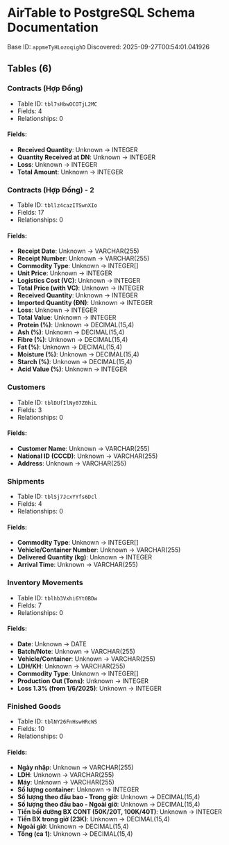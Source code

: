 # AirTable to PostgreSQL Schema Documentation

Base ID: `appmeTyHLozoqighD`
Discovered: 2025-09-27T00:54:01.041926

## Tables (6)

### Contracts (Hợp Đồng)
- Table ID: `tbl7sHbwOCOTjL2MC`
- Fields: 4
- Relationships: 0

#### Fields:
- **Received Quantity**: Unknown → INTEGER
- **Quantity Received at DN**: Unknown → INTEGER
- **Loss**: Unknown → INTEGER
- **Total Amount**: Unknown → INTEGER

### Contracts (Hợp Đồng) - 2
- Table ID: `tbllz4cazITSwnXIo`
- Fields: 17
- Relationships: 0

#### Fields:
- **Receipt Date**: Unknown → VARCHAR(255)
- **Receipt Number**: Unknown → VARCHAR(255)
- **Commodity Type**: Unknown → INTEGER[]
- **Unit Price**: Unknown → INTEGER
- **Logistics Cost (VC)**: Unknown → INTEGER
- **Total Price (with VC)**: Unknown → INTEGER
- **Received Quantity**: Unknown → INTEGER
- **Imported Quantity (ĐN)**: Unknown → INTEGER
- **Loss**: Unknown → INTEGER
- **Total Value**: Unknown → INTEGER
- **Protein (%)**: Unknown → DECIMAL(15,4)
- **Ash (%)**: Unknown → DECIMAL(15,4)
- **Fibre (%)**: Unknown → DECIMAL(15,4)
- **Fat (%)**: Unknown → DECIMAL(15,4)
- **Moisture (%)**: Unknown → DECIMAL(15,4)
- **Starch (%)**: Unknown → DECIMAL(15,4)
- **Acid Value (%)**: Unknown → INTEGER

### Customers
- Table ID: `tblDUfIlNy07Z0hiL`
- Fields: 3
- Relationships: 0

#### Fields:
- **Customer Name**: Unknown → VARCHAR(255)
- **National ID (CCCD)**: Unknown → VARCHAR(255)
- **Address**: Unknown → VARCHAR(255)

### Shipments
- Table ID: `tblSj7JcxYYfs6Dcl`
- Fields: 4
- Relationships: 0

#### Fields:
- **Commodity Type**: Unknown → INTEGER[]
- **Vehicle/Container Number**: Unknown → VARCHAR(255)
- **Delivered Quantity (kg)**: Unknown → INTEGER
- **Arrival Time**: Unknown → VARCHAR(255)

### Inventory Movements
- Table ID: `tblhb3Vxhi6Yt0BDw`
- Fields: 7
- Relationships: 0

#### Fields:
- **Date**: Unknown → DATE
- **Batch/Note**: Unknown → VARCHAR(255)
- **Vehicle/Container**: Unknown → VARCHAR(255)
- **LDH/KH**: Unknown → VARCHAR(255)
- **Commodity Type**: Unknown → INTEGER[]
- **Production Out (Tons)**: Unknown → INTEGER
- **Loss 1.3% (from 1/6/2025)**: Unknown → INTEGER

### Finished Goods
- Table ID: `tblNY26FnHswHRcWS`
- Fields: 10
- Relationships: 0

#### Fields:
- **Ngày nhập**: Unknown → VARCHAR(255)
- **LDH**: Unknown → VARCHAR(255)
- **Máy**: Unknown → VARCHAR(255)
- **Số lượng container**: Unknown → INTEGER
- **Số lượng theo đầu bao - Trong giờ**: Unknown → DECIMAL(15,4)
- **Số lượng theo đầu bao - Ngoài giờ**: Unknown → DECIMAL(15,4)
- **Tiền bồi dưỡng BX CONT (50K/20T, 100K/40T)**: Unknown → INTEGER
- **Tiền BX trong giờ (23K)**: Unknown → DECIMAL(15,4)
- **Ngoài giờ**: Unknown → DECIMAL(15,4)
- **Tổng (ca 1)**: Unknown → DECIMAL(15,4)